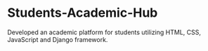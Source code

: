 # Students-Academic-Hub
Developed an academic  platform for students utilizing  HTML, CSS, JavaScript and Django framework.
